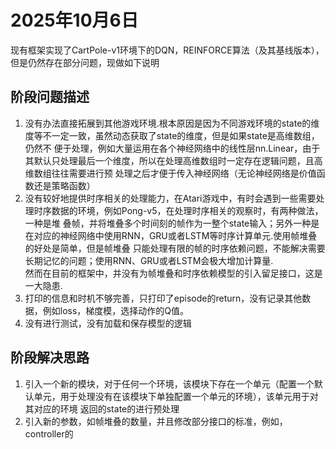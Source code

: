 # 2025年10月6日
现有框架实现了CartPole-v1环境下的DQN，REINFORCE算法（及其基线版本），但是仍然存在部分问题，现做如下说明
## 阶段问题描述
1. 没有办法直接拓展到其他游戏环境.根本原因是因为不同游戏环境的state的维度等不一定一致，虽然动态获取了state的维度，但是如果state是高维数组，仍然不
便于处理，例如大量运用在各个神经网络中的线性层nn.Linear，由于其默认只处理最后一个维度，所以在处理高维数组时一定存在逻辑问题，且高维数组往往需要进行预
处理之后才便于传入神经网络（无论神经网络是价值函数还是策略函数）
2. 没有较好地提供时序相关的处理能力，在Atari游戏中，有时会遇到一些需要处理时序数据的环境，例如Pong-v5，在处理时序相关的观察时，有两种做法，一种是堆
叠帧，并将堆叠多个时间刻的帧作为一整个state输入；另外一种是在对应的神经网络中使用RNN，GRU或者LSTM等时序计算单元.使用帧堆叠的好处是简单，但是帧堆叠
只能处理有限的帧的时序依赖问题，不能解决需要长期记忆的问题；使用RNN、GRU或者LSTM会极大增加计算量.  
然而在目前的框架中，并没有为帧堆叠和时序依赖模型的引入留足接口，这是一大隐患.
3. 打印的信息和时机不够完善，只打印了episode的return，没有记录其他数据，例如loss，梯度模，选择动作的Q值。
4. 没有进行测试，没有加载和保存模型的逻辑
## 阶段解决思路
1. 引入一个新的模块，对于任何一个环境，该模块下存在一个单元（配置一个默认单元，用于处理没有在该模块下单独配置一个单元的环境），该单元用于对其对应的环境
返回的state的进行预处理
2. 引入新的参数，如帧堆叠的数量，并且修改部分接口的标准，例如，controller的